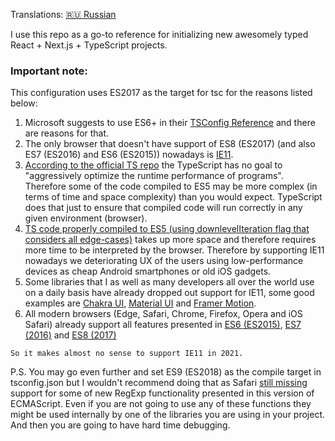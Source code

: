 Translations: [🇷🇺 Russian](README.ru.md)

I use this repo as a go-to reference for initializing new awesomely typed React + Next.js + TypeScript projects.

### Important note:

This configuration uses ES2017 as the target for tsc for the reasons listed below:

1. Microsoft suggests to use ES6+ in their [TSConfig Reference](https://www.typescriptlang.org/tsconfig#target) and there are reasons for that.
2. The only browser that doesn't have support of ES8 (ES2017) (and also ES7 (ES2016) and ES6 (ES2015)) nowadays is [IE11](https://caniuse.com/es6).
3. [According to the official TS repo](https://github.com/Microsoft/TypeScript/wiki/TypeScript-Design-Goals#non-goals) the TypeScript has no goal to "aggressively optimize the runtime performance of programs". Therefore some of the code compiled to ES5 may be more complex (in terms of time and space complexity) than you would expect. TypeScript does that just to ensure that compiled code will run correctly in any given environment (browser).
4. [TS code properly compiled to ES5 (using downlevelIteration flag that considers all edge-cases)](https://www.typescriptlang.org/tsconfig#downlevelIteration) takes up more space and therefore requires more time to be interpreted by the browser. Therefore by supporting IE11 nowadays we deteriorating UX of the users using low-performance devices as cheap Android smartphones or old iOS gadgets.
5. Some libraries that I as well as many developers all over the world use on a daily basis have already dropped out support for IE11, some good examples are [Chakra UI](https://github.com/chakra-ui/chakra-ui/pull/2762#issuecomment-753606667), [Material UI](https://mui.com/ru/getting-started/supported-platforms/) and [Framer Motion](https://github.com/framer/motion/issues/364#issuecomment-542254887).
6. All modern browsers (Edge, Safari, Chrome, Firefox, Opera and iOS Safari) already support all features presented in [ES6 (ES2015)](https://caniuse.com/es6), [ES7 (2016)](https://caniuse.com/sr_es7) and [ES8 (2017)](https://caniuse.com/async-functions,object-values,object-entries,mdn-javascript_builtins_object_getownpropertydescriptors,pad-start-end,mdn-javascript_grammar_trailing_commas_trailing_commas_in_functions)

`So it makes almost no sense to support IE11 in 2021.`

P.S.
You may go even further and set ES9 (ES2018) as the compile target in tsconfig.json but I wouldn't recommend doing that as Safari [still missing](https://caniuse.com/?feats=mdn-javascript_builtins_regexp_dotall,mdn-javascript_builtins_regexp_lookbehind_assertion,mdn-javascript_builtins_regexp_named_capture_groups,mdn-javascript_builtins_regexp_property_escapes,mdn-javascript_builtins_symbol_asynciterator,mdn-javascript_functions_method_definitions_async_generator_methods,mdn-javascript_grammar_template_literals_template_literal_revision,mdn-javascript_operators_destructuring_rest_in_objects,mdn-javascript_operators_spread_spread_in_destructuring,promise-finally) support for some of new RegExp functionality presented in this version of ECMAScript. Even if you are not going to use any of these functions they might be used internally by one of the libraries you are using in your project. And then you are going to have hard time debugging.
